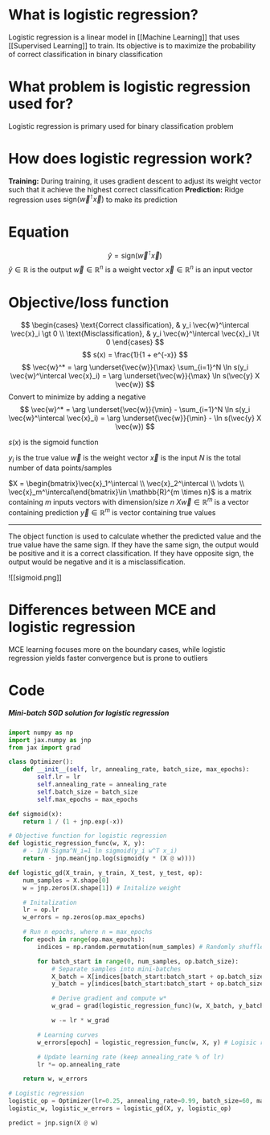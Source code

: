 # What is logistic regression?
Logistic regression is a linear model in [[Machine Learning]] that uses [[Supervised Learning]] to train. Its objective is to maximize the probability of correct classification in binary classification

# What problem is logistic regression used for?
Logistic regression is primary used for binary classification problem

# How does logistic regression work?
**Training:**
	 During training, it uses gradient descent to adjust its weight vector such that it achieve the highest correct classification
**Prediction:**
	Ridge regression uses $\text{sign}(\vec{w}^\intercal \vec{x})$ to make its prediction

# Equation
$$
\hat{y} = \text{sign}(\vec{w}^\intercal \vec{x})
$$
$\hat{y} \in \mathbb{R}$ is the output
$\vec{w} \in \mathbb{R}^n$ is a weight vector
$\vec{x} \in \mathbb{R}^n$ is an input vector

# Objective/loss function
$$
\begin{cases} 
\text{Correct classification}, & y_i \vec{w}^\intercal \vec{x}_i \gt 0 \\
\text{Misclassification}, & y_i \vec{w}^\intercal \vec{x}_i \lt 0
\end{cases}
$$
$$
s(x) = \frac{1}{1 + e^{-x}}
$$
$$
\vec{w}^* = \arg \underset{\vec{w}}{\max} \sum_{i=1}^N \ln s(y_i \vec{w}^\intercal \vec{x}_i) = \arg \underset{\vec{w}}{\max} \ln s(\vec{y} X \vec{w})
$$
Convert to minimize by adding a negative
$$
\vec{w}^* = \arg \underset{\vec{w}}{\min} - \sum_{i=1}^N \ln s(y_i \vec{w}^\intercal \vec{x}_i) = \arg \underset{\vec{w}}{\min} - \ln s(\vec{y} X \vec{w})
$$

$s(x)$ is the sigmoid function

$y_i$ is the true value
$\vec{w}$ is the weight vector
$\vec{x}$ is the input
$N$ is the total number of data points/samples

$X = \begin{bmatrix}\vec{x}_1^\intercal \\ \vec{x}_2^\intercal \\ \vdots \\ \vec{x}_m^\intercal\end{bmatrix}\in \mathbb{R}^{m \times n}$ is a matrix containing $m$ inputs vectors with dimension/size $n$
$X \vec{w} \in \mathbb{R}^m$ is a vector containing prediction
$\vec{y} \in \mathbb{R}^m$ is vector containing true values
___
The object function is used to calculate whether the predicted value and the true value have the same sign. If they have the same sign, the output would be positive and it is a correct classification. If they have opposite sign, the output would be negative and it is a misclassification.

![[sigmoid.png]]

# Differences between MCE and logistic regression
MCE learning focuses more on the boundary cases, while logistic regression yields faster convergence but is prone to outliers

# Code
##### Mini-batch SGD solution for logistic regression
```python
import numpy as np
import jax.numpy as jnp
from jax import grad

class Optimizer():
    def __init__(self, lr, annealing_rate, batch_size, max_epochs):
        self.lr = lr
        self.annealing_rate = annealing_rate
        self.batch_size = batch_size
        self.max_epochs = max_epochs

def sigmoid(x):
    return 1 / (1 + jnp.exp(-x))

# Objective function for logistic regression
def logistic_regression_func(w, X, y):
    # - 1/N Sigma^N_i=1 ln sigmoid(y_i w^T x_i)
    return - jnp.mean(jnp.log(sigmoid(y * (X @ w))))

def logistic_gd(X_train, y_train, X_test, y_test, op):
    num_samples = X.shape[0]
    w = jnp.zeros(X.shape[1]) # Initalize weight

    # Initalization
    lr = op.lr
    w_errors = np.zeros(op.max_epochs)

    # Run n epochs, where n = max_epochs
    for epoch in range(op.max_epochs):
        indices = np.random.permutation(num_samples) # Randomly shuffle data indices

        for batch_start in range(0, num_samples, op.batch_size):
            # Separate samples into mini-batches
            X_batch = X[indices[batch_start:batch_start + op.batch_size]]
            y_batch = y[indices[batch_start:batch_start + op.batch_size]]

            # Derive gradient and compute w*
            w_grad = grad(logistic_regression_func)(w, X_batch, y_batch)

            w -= lr * w_grad

        # Learning curves
        w_errors[epoch] = logistic_regression_func(w, X, y) # Logisic regression loss function

		# Update learning rate (keep annealing_rate % of lr)
        lr *= op.annealing_rate

    return w, w_errors

# Logistic regression
logistic_op = Optimizer(lr=0.25, annealing_rate=0.99, batch_size=60, max_epochs=85)
logistic_w, logistic_w_errors = logistic_gd(X, y, logistic_op)

predict = jnp.sign(X @ w)
```